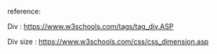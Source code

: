 reference:

Div : https://www.w3schools.com/tags/tag_div.ASP

Div size : https://www.w3schools.com/css/css_dimension.asp

